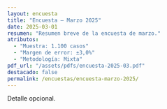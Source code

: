 ```yaml
---
layout: encuesta
title: "Encuesta — Marzo 2025"
date: 2025-03-01
resumen: "Resumen breve de la encuesta de marzo."
atributos:
  - "Muestra: 1.100 casos"
  - "Margen de error: ±3,0%"
  - "Metodología: Mixta"
pdf_url: "/assets/pdfs/encuesta-2025-03.pdf"
destacado: false
permalink: /encuestas/encuesta-marzo-2025/
---
```


Detalle opcional.
